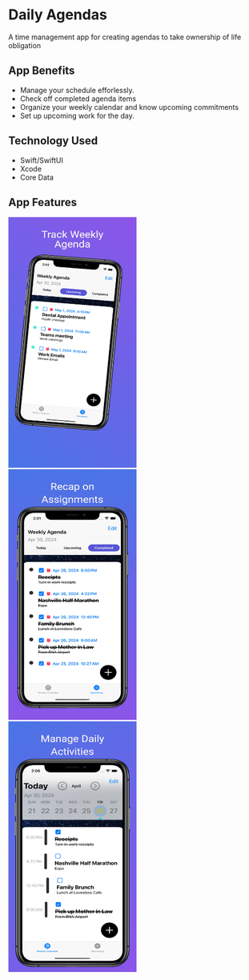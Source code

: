 
# Daily Agendas

A time management app for creating agendas to take ownership of life obligation

## App Benefits
- Manage your schedule efforlessly.
- Check off completed agenda items
- Organize your weekly calendar and know upcoming commitments
- Set up upcoming work for the day. 

## Technology Used
- Swift/SwiftUI
- Xcode
- Core Data

##  App Features

<a ><img src="https://github.com/mitsumoristudio/DailyActivities-/blob/7367715a5744c8f9c1d23e4a220bc41257b7985e/Apple%20iPhone%2011%20Pro-2.png" width= "256" height = "500" /></a>
<a ><img src="https://github.com/mitsumoristudio/DailyActivities-/blob/1c80512aabfb5f283de14d910c1de511f68b4813/Apple%20iPhone%2011%20Pro-3.png" width= "256" height = "500" /></a>
<a ><img src="https://github.com/mitsumoristudio/DailyActivities-/blob/ec0578220a5391e4fa13dc441da600ca93b78086/Apple%20iPhone%2011%20Pro.png" width= "256" height = "500" /></a>


